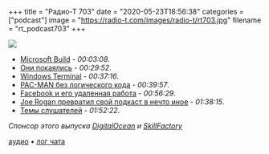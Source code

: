 +++
title = "Радио-Т 703"
date = "2020-05-23T18:56:38"
categories = ["podcast"]
image = "https://radio-t.com/images/radio-t/rt703.jpg"
filename = "rt_podcast703"
+++

![](https://radio-t.com/images/radio-t/rt703.jpg)

- [Microsoft Build](https://www.windowscentral.com/microsoft-build-2020-sessions) - *00:03:08*.
- [Они покаялись](https://www.theverge.com/2020/5/18/21262103/microsoft-open-source-linux-history-wrong-statement) - *00:29:52*.
- [Windows Terminal](https://devblogs.microsoft.com/commandline/windows-terminal-1-0/) - *00:37:16*.
- [PAC-MAN без логического кода](https://blogs.nvidia.com/blog/2020/05/22/gamegan-research-pacman-anniversary/) - *00:39:57*.
- [Facebook и его удаленная работа](https://arstechnica.com/tech-policy/2020/05/facebook-workers-get-remote-work-option-but-it-could-come-with-a-pay-cut/) - *00:56:29*.
- [Joe Rogan превратил свой подкаст в нечто иное](https://www.theverge.com/2020/5/19/21263927/joe-rogan-spotify-experience-exclusive-content-episodes-youtube) - *01:38:15*.
- [Темы слушателей](https://radio-t.com/p/2020/05/19/prep-703/) - *01:52:22*.

*Спонсор этого выпуска [DigitalOcean](https://www.digitalocean.com) и [SkillFactory](https://clc.to/1MD7cw)*

[аудио](https://cdn.radio-t.com/rt_podcast703.mp3) • [лог чата](https://chat.radio-t.com/logs/radio-t-703.html)
<audio src="https://cdn.radio-t.com/rt_podcast703.mp3" preload="none"></audio>
